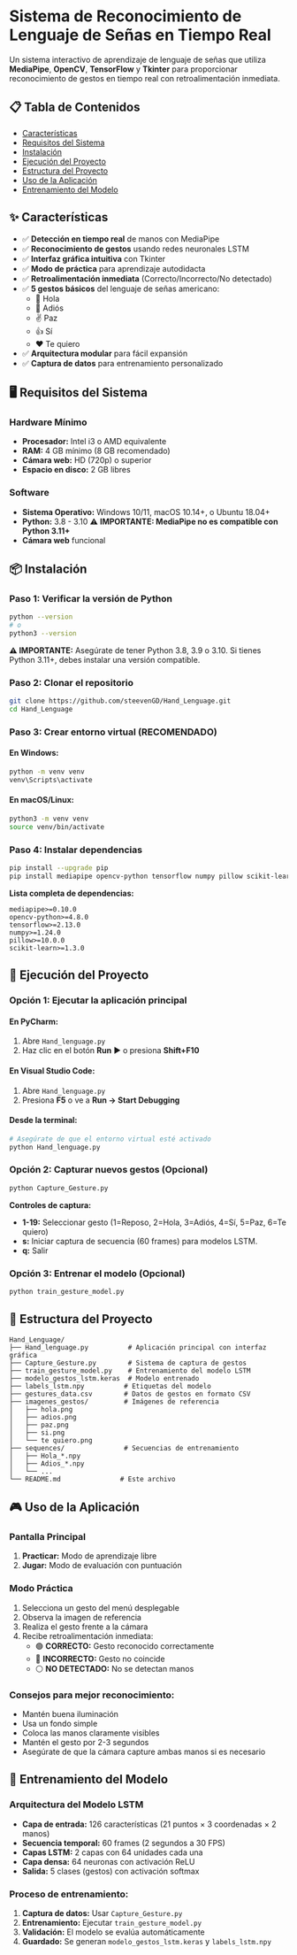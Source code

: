 # Sistema de Reconocimiento de Lenguaje de Señas en Tiempo Real

Un sistema interactivo de aprendizaje de lenguaje de señas que utiliza **MediaPipe**, **OpenCV**, **TensorFlow** y **Tkinter** para proporcionar reconocimiento de gestos en tiempo real con retroalimentación inmediata.

## 📋 Tabla de Contenidos

- [Características](#-características)
- [Requisitos del Sistema](#-requisitos-del-sistema)
- [Instalación](#-instalación)
- [Ejecución del Proyecto](#-ejecución-del-proyecto)
- [Estructura del Proyecto](#-estructura-del-proyecto)
- [Uso de la Aplicación](#-uso-de-la-aplicación)
- [Entrenamiento del Modelo](#-entrenamiento-del-modelo)

## ✨ Características

- ✅ **Detección en tiempo real** de manos con MediaPipe
- ✅ **Reconocimiento de gestos** usando redes neuronales LSTM
- ✅ **Interfaz gráfica intuitiva** con Tkinter
- ✅ **Modo de práctica** para aprendizaje autodidacta
- ✅ **Retroalimentación inmediata** (Correcto/Incorrecto/No detectado)
- ✅ **5 gestos básicos** del lenguaje de señas americano:
  - 👋 Hola
  - 👋 Adiós  
  - ✌️ Paz
  - 👍 Sí
  - ❤️ Te quiero
- ✅ **Arquitectura modular** para fácil expansión
- ✅ **Captura de datos** para entrenamiento personalizado

## 🖥️ Requisitos del Sistema

### Hardware Mínimo
- **Procesador:** Intel i3 o AMD equivalente
- **RAM:** 4 GB mínimo (8 GB recomendado)
- **Cámara web:** HD (720p) o superior
- **Espacio en disco:** 2 GB libres

### Software
- **Sistema Operativo:** Windows 10/11, macOS 10.14+, o Ubuntu 18.04+
- **Python:** 3.8 - 3.10 ⚠️ **IMPORTANTE: MediaPipe no es compatible con Python 3.11+**
- **Cámara web** funcional

## 📦 Instalación

### Paso 1: Verificar la versión de Python

```bash
python --version
# o
python3 --version
```

**⚠️ IMPORTANTE:** Asegúrate de tener Python 3.8, 3.9 o 3.10. Si tienes Python 3.11+, debes instalar una versión compatible.

### Paso 2: Clonar el repositorio

```bash
git clone https://github.com/steevenGD/Hand_Lenguage.git
cd Hand_Lenguage
```

### Paso 3: Crear entorno virtual (RECOMENDADO)

#### En Windows:
```bash
python -m venv venv
venv\Scripts\activate
```

#### En macOS/Linux:
```bash
python3 -m venv venv
source venv/bin/activate
```

### Paso 4: Instalar dependencias

```bash
pip install --upgrade pip
pip install mediapipe opencv-python tensorflow numpy pillow scikit-learn
```

**Lista completa de dependencias:**
```
mediapipe>=0.10.0
opencv-python>=4.8.0
tensorflow>=2.13.0
numpy>=1.24.0
pillow>=10.0.0
scikit-learn>=1.3.0
```

## 🚀 Ejecución del Proyecto

### Opción 1: Ejecutar la aplicación principal

#### En PyCharm:
1. Abre `Hand_lenguage.py`
2. Haz clic en el botón **Run** ▶️ o presiona **Shift+F10**

#### En Visual Studio Code:
1. Abre `Hand_lenguage.py`
2. Presiona **F5** o ve a **Run → Start Debugging**

#### Desde la terminal:
```bash
# Asegúrate de que el entorno virtual esté activado
python Hand_lenguage.py
```

### Opción 2: Capturar nuevos gestos (Opcional)

```bash
python Capture_Gesture.py
```

**Controles de captura:**
- **1-19:** Seleccionar gesto (1=Reposo, 2=Hola, 3=Adiós, 4=Sí, 5=Paz, 6=Te quiero)
- **s:** Iniciar captura de secuencia (60 frames) para modelos LSTM.
- **q:** Salir

### Opción 3: Entrenar el modelo (Opcional)

```bash
python train_gesture_model.py
```

## 📁 Estructura del Proyecto

```
Hand_Lenguage/
├── Hand_lenguage.py          # Aplicación principal con interfaz gráfica
├── Capture_Gesture.py        # Sistema de captura de gestos
├── train_gesture_model.py    # Entrenamiento del modelo LSTM
├── modelo_gestos_lstm.keras  # Modelo entrenado
├── labels_lstm.npy          # Etiquetas del modelo
├── gestures_data.csv        # Datos de gestos en formato CSV
├── imagenes_gestos/         # Imágenes de referencia
│   ├── hola.png
│   ├── adios.png
│   ├── paz.png
│   ├── si.png
│   └── te quiero.png
├── sequences/               # Secuencias de entrenamiento
│   ├── Hola_*.npy
│   ├── Adios_*.npy
│   └── ...
└── README.md               # Este archivo
```

## 🎮 Uso de la Aplicación

### Pantalla Principal
1. **Practicar:** Modo de aprendizaje libre
2. **Jugar:** Modo de evaluación con puntuación

### Modo Práctica
1. Selecciona un gesto del menú desplegable
2. Observa la imagen de referencia
3. Realiza el gesto frente a la cámara
4. Recibe retroalimentación inmediata:
   - 🟢 **CORRECTO:** Gesto reconocido correctamente
   - 🔴 **INCORRECTO:** Gesto no coincide
   - ⚪ **NO DETECTADO:** No se detectan manos

### Consejos para mejor reconocimiento:
- Mantén buena iluminación
- Usa un fondo simple
- Coloca las manos claramente visibles
- Mantén el gesto por 2-3 segundos
- Asegúrate de que la cámara capture ambas manos si es necesario

## 🧠 Entrenamiento del Modelo

### Arquitectura del Modelo LSTM
- **Capa de entrada:** 126 características (21 puntos × 3 coordenadas × 2 manos)
- **Secuencia temporal:** 60 frames (2 segundos a 30 FPS)
- **Capas LSTM:** 2 capas con 64 unidades cada una
- **Capa densa:** 64 neuronas con activación ReLU
- **Salida:** 5 clases (gestos) con activación softmax

### Proceso de entrenamiento:
1. **Captura de datos:** Usar `Capture_Gesture.py`
2. **Entrenamiento:** Ejecutar `train_gesture_model.py`
3. **Validación:** El modelo se evalúa automáticamente
4. **Guardado:** Se generan `modelo_gestos_lstm.keras` y `labels_lstm.npy`

